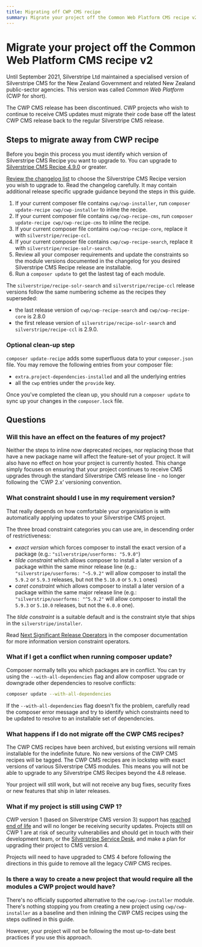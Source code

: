 ```yaml
---
title: Migrating off CWP CMS recipe
summary: Migrate your project off the Common Web Platform CMS recipe v2
---
```


# Migrate your project off the Common Web Platform CMS recipe v2

Until September 2021, Silverstripe Ltd maintained a specialised version of Silverstripe CMS for the New Zealand Government and related New Zealand public-sector agencies. This version was called _Common Web Platform_ (CWP for short).

The CWP CMS release has been discontinued. CWP projects who wish to continue to receive CMS updates must migrate their code base off the latest CWP CMS release back to the regular Silverstripe CMS release.

## Steps to migrate away from CWP recipe

Before you begin this process you must identify which version of Silverstripe CMS Recipe you want to upgrade to. You can upgrade to [Silverstripe CMS Recipe 4.9.0](/changelogs/4.9.0/) or greater.

[Review the changelog list](/changelogs/) to choose the Silverstripe CMS Recipe version you wish to upgrade to. Read the changelog carefully. It may contain additional release specific upgrade guidance beyond the steps in this guide.

1. If your current composer file contains `cwp/cwp-installer`, run `composer update-recipe cwp/cwp-installer` to inline the recipe.
2. If your current composer file contains `cwp/cwp-recipe-cms`, run `composer update-recipe cwp/cwp-recipe-cms` to inline the recipe.
3. If your current composer file contains `cwp/cwp-recipe-core`, replace it with `silverstripe/recipe-ccl`.
4. If your current composer file contains `cwp/cwp-recipe-search`, replace it with `silverstripe/recipe-solr-search`.
5. Review all your composer requirements and update the constraints so the module versions documented in the changelog for you desired Silverstripe CMS Recipe release are installable.
6. Run a `composer update` to get the lastest tag of each module.

The `silverstripe/recipe-solr-search` and `silverstripe/recipe-ccl` release versions follow the same numbering scheme as the recipes they superseded:
- the last release version of `cwp/cwp-recipe-search` and `cwp/cwp-recipe-core` is 2.8.0
- the first release version of `silverstripe/recipe-solr-search` and `silverstripe/recipe-ccl` is 2.9.0.

### Optional clean-up step

`composer update-recipe` adds some superfluous data to your `composer.json` file. You may remove the following entries from your composer file:
- `extra.project-dependencies-installed` and all the underlying entries
- all the `cwp` entries under the `provide` key.

Once you've completed the clean up, you should run a `composer update` to sync up your changes in the `composer.lock` file.

## Questions

### Will this have an effect on the features of my project?

Neither the steps to inline now deprecated recipes, nor replacing those that have a new package name will affect the feature-set of your project. It will also have no effect on how your project is currently hosted. This change simply focuses on ensuring that your project continues to receive CMS upgrades through the standard Silverstripe CMS release line - no longer following the ‘CWP 2.x’ versioning convention.

### What constraint should I use in my requirement version?

That really depends on how comfortable your organisiation is with automatically applying updates to your Silverstripe CMS project.

The three broad constraint categories you can use are, in descending order of restrictiveness:
- _exact version_ which forces composer to install the exact version of a package (e.g.: `"silverstripe/userforms: "5.9.0"`)
- _tilde constraint_ which allows composer to install a later version of a package within the same minor release line (e.g.: `"silverstripe/userforms: "~5.9.2"` will allow composer to install the `5.9.2` or `5.9.3` releases, but not the `5.10.0` or `5.9.1` ones)
- _caret constraint_ which allows composer to install a later version of a package within the same major release line (e.g.: `"silverstripe/userforms: "^5.9.2"` will allow composer to install the `5.9.3` or `5.10.0` releases, but not the `6.0.0` one).

The _tilde constraint_ is a suitable default and is the constraint style that ships in the `silverstripe/installer`.

Read [Next Significant Release Operators](https://getcomposer.org/doc/articles/versions.md#next-significant-release-operators) in the composer documentation for more information version constraint operators.

### What if I get a conflict when running composer update?

Composer normally tells you which packages are in conflict. You can try using the `--with-all-dependencies` flag and allow composer upgrade or downgrade other dependencies to resolve conflicts:
```bash
composer update --with-all-dependencies
```

If the `--with-all-dependencies` flag doesn't fix the problem, carefully read the composer error message and try to identify which constraints need to be updated to resolve to an installable set of dependencies.

### What happens if I do not migrate off the CWP CMS recipes?

The CWP CMS recipes have been archived, but existing versions will remain installable for the indefinite future. No new versions of the CWP CMS recipes will be tagged. The CWP CMS recipes are in lockstep with exact versions of various Silverstripe CMS modules. This means you will not be able to upgrade to any Silverstripe CMS Recipes beyond the 4.8 release.

Your project will still work, but will not receive any bug fixes, security fixes or new features that ship in later releases.

### What if my project is still using CWP 1?

CWP version 1 (based on Silverstripe CMS version 3) support has [reached end of life](https://www.cwp.govt.nz/working-with-cwp/releases/) and will no longer be receiving security updates. Projects still on CWP 1 are at risk of security vulnerabilies and should get in touch with their development team, or the [Silverstripe Service Desk](https://servicedesk.silverstripe.cloud/), and make a plan for upgrading their project to CMS version 4.

Projects will need to have upgraded to CMS 4 before following the directions in this guide to remove all the legacy CWP CMS recipes.

### Is there a way to create a new project that would require all the modules a CWP project would have?

There's no officially supported alternative to the `cwp/cwp-installer` module. There's nothing stopping you from creating a new project using `cwp/cwp-installer` as a baseline and then inlining the CWP CMS recipes using the steps outlined in this guide.

However, your project will not be following the most up-to-date best practices if you use this approach. 
